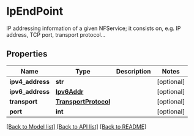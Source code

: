 # IpEndPoint

IP addressing information of a given NFService; it consists on, e.g. IP address, TCP port, transport protocol...
## Properties
Name | Type | Description | Notes
------------ | ------------- | ------------- | -------------
**ipv4_address** | **str** |  | [optional] 
**ipv6_address** | [**Ipv6Addr**](Ipv6Addr.md) |  | [optional] 
**transport** | [**TransportProtocol**](TransportProtocol.md) |  | [optional] 
**port** | **int** |  | [optional] 

[[Back to Model list]](../README.md#documentation-for-models) [[Back to API list]](../README.md#documentation-for-api-endpoints) [[Back to README]](../README.md)


